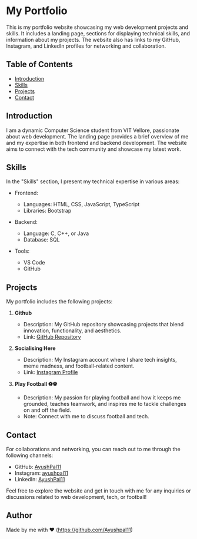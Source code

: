 # My Portfolio

This is my portfolio website showcasing my web development projects and skills. It includes a landing page, sections for displaying technical skills, and information about my projects. The website also has links to my GitHub, Instagram, and LinkedIn profiles for networking and collaboration.

## Table of Contents

- [Introduction](#introduction)
- [Skills](#skills)
- [Projects](#projects)
- [Contact](#contact)

## Introduction

I am a dynamic Computer Science student from VIT Vellore, passionate about web development. The landing page provides a brief overview of me and my expertise in both frontend and backend development. The website aims to connect with the tech community and showcase my latest work.

## Skills

In the "Skills" section, I present my technical expertise in various areas:

- Frontend:
  - Languages: HTML, CSS, JavaScript, TypeScript
  - Libraries: Bootstrap

- Backend:
  - Language: C, C++, or Java
  - Database: SQL

- Tools:
  - VS Code
  - GitHub

## Projects

My portfolio includes the following projects:

1. **Github**
   - Description: My GitHub repository showcasing projects that blend innovation, functionality, and aesthetics.
   - Link: [GitHub Repository](https://github.com/Ayushpal11)

2. **Socialising Here**
   - Description: My Instagram account where I share tech insights, meme madness, and football-related content.
   - Link: [Instagram Profile](https://www.instagram.com/ayushpal11/)

3. **Play Football ⚽⚽**
   - Description: My passion for playing football and how it keeps me grounded, teaches teamwork, and inspires me to tackle challenges on and off the field.
   - Note: Connect with me to discuss football and tech.

## Contact

For collaborations and networking, you can reach out to me through the following channels:

- GitHub: [AyushPal11](https://github.com/Ayushpal11)
- Instagram: [ayushpal11](https://www.instagram.com/ayushpal11/)
- LinkedIn: [AyushPal11](https://www.linkedin.com/in/AyushPal11/)

Feel free to explore the website and get in touch with me for any inquiries or discussions related to web development, tech, or football!

## Author 

Made by me with ❤️  (https://github.com/Ayushpal11)
